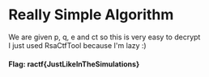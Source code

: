 # Really Simple Algorithm

We are given p, q, e and ct so this is very easy to decrypt  
I just used RsaCtfTool because I'm lazy :)  
#### Flag: ractf{JustLikeInTheSimulations}
